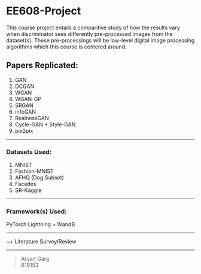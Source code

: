 # EE608-Project

This course project entails a comparitive study of how the results vary when discriminator sees differently pre-processed images from the dataset(s). These pre-processings will be low-level digital image processing algorithms which this course is centered around.   

## Papers Replicated:   
1. GAN     
2. DCGAN    
3. WGAN   
4. WGAN-GP
5. SRGAN    
6. infoGAN
7. RealnessGAN
8. Cycle-GAN + Style-GAN 
9. pix2pix 
---   

### Datasets Used:

1. MNIST   
2. Fashion-MNIST
3. AFHQ (Dog Subset)   
4. Facades
5. SR-Kaggle 
---

### Framework(s) Used:

PyTorch Lightning + WandB

---

++ Literature Survey/Review       

---   
  
> Aryan Garg    
> B19153   
